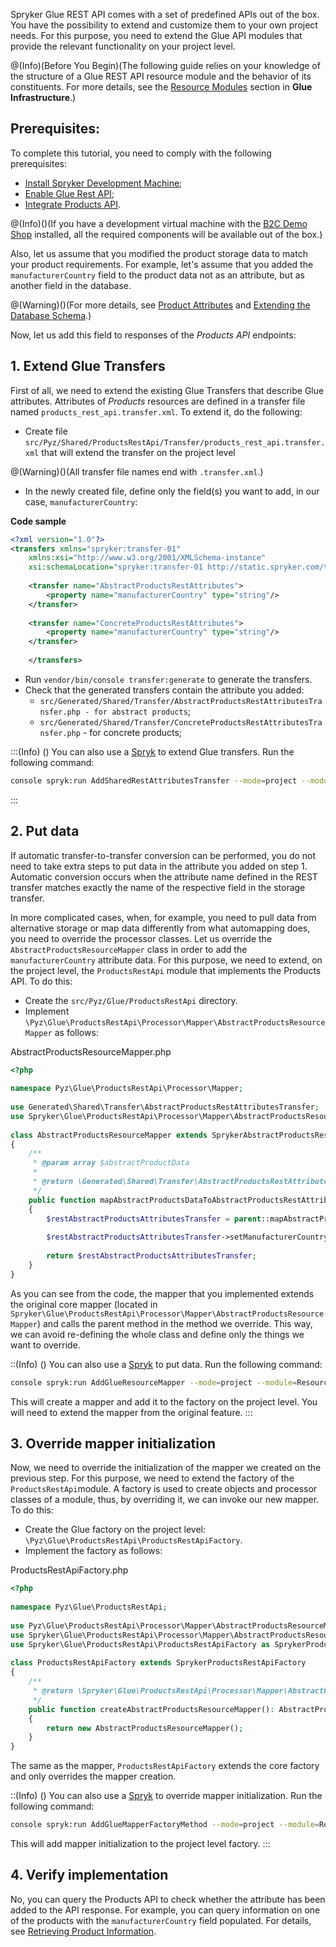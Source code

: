 Spryker Glue REST API comes with a set of predefined APIs out of the box. You have the possibility to extend and customize them to your own project needs. For this purpose, you need to extend the Glue API modules that provide the relevant functionality on your project level.

@(Info)(Before You Begin)(The following guide relies on your knowledge of the structure of a Glue REST API resource module and the behavior of its constituents. For more details, see the [Resource Modules](https://documentation.spryker.com/v4/docs/glue-infrastructure#resource-modules) section in **Glue Infrastructure**.)

## Prerequisites:
To complete this tutorial, you need to comply with the following prerequisites:

* [Install Spryker Development Machine](https://documentation.spryker.com/v4/docs/devvm); 
* [Enable Glue Rest API](https://documentation.spryker.com/v4/docs/glue-api-installation-and-configuration); 
* [Integrate Products API](https://documentation.spryker.com/v3/docs/product-api-feature-integration).

@(Info)()(If you have a development virtual machine with the [B2C Demo Shop](https://documentation.spryker.com/v4/docs/demoshops) installed, all the required components will be available out of the box.)

Also, let us assume that you modified the product storage data to match your product requirements. For example, let's assume that you added the `manufacturerCountry` field to the product data not as an attribute, but as another field in the database.

@(Warning)()(For more details, see [Product Attributes](https://documentation.spryker.com/v4/docs/db-schema-catalog#product-attributes) and [Extending the Database Schema](https://documentation.spryker.com/v4/docs/t-extend-db-schema).)

Now, let us add this field to responses of the _Products API_ endpoints:

## 1. Extend Glue Transfers
First of all, we need to extend the existing Glue Transfers that describe Glue attributes. Attributes of _Products_ resources are defined in a transfer file named `products_rest_api.transfer.xml`. To extend it, do the following:

* Create file `src/Pyz/Shared/ProductsRestApi/Transfer/products_rest_api.transfer.xml` that will extend the transfer on the project level

@(Warning)()(All transfer file names end with `.transfer.xml`.)

* In the newly created file, define only the field(s) you want to add, in our case, `manufacturerCountry`:

**Code sample**
    
```xml
<?xml version="1.0"?>
<transfers xmlns="spryker:transfer-01"
    xmlns:xsi="http://www.w3.org/2001/XMLSchema-instance"
    xsi:schemaLocation="spryker:transfer-01 http://static.spryker.com/transfer-01.xsd">
 
    <transfer name="AbstractProductsRestAttributes">
        <property name="manufacturerCountry" type="string"/>
    </transfer>
 
    <transfer name="ConcreteProductsRestAttributes">
        <property name="manufacturerCountry" type="string"/>
    </transfer>
 
    </transfers>
```

* Run `vendor/bin/console transfer:generate` to generate the transfers.
* Check that the generated transfers contain the attribute you added:
    * `src/Generated/Shared/Transfer/AbstractProductsRestAttributesTransfer.php - for abstract products`;
    * `src/Generated/Shared/Transfer/ConcreteProductsRestAttributesTransfer.php` - for concrete products;

:::(Info) ()
You can also use a [Spryk](https://documentation.spryker.com/docs/glue-spryks) to extend Glue transfers. Run the following command:  
```Bash
console spryk:run AddSharedRestAttributesTransfer --mode=project --module=ResourcesRestApi --organization=Pyz --name=RestResourcesAttributes
```
:::

## 2. Put data
If automatic transfer-to-transfer conversion can be performed, you do not need to take extra steps to put data in the attribute you added on step 1. Automatic conversion occurs when the attribute name defined in the REST transfer matches exactly the name of the respective field in the storage transfer.

In more complicated cases, when, for example, you need to pull data from alternative storage or map data differently from what automapping does, you need to override the processor classes. Let us override the `AbstractProductsResourceMapper` class in order to add the `manufacturerCountry` attribute data. For this purpose, we need to extend, on the project level, the `ProductsRestApi` module that implements the Products API. To do this:

* Create the `src/Pyz/Glue/ProductsRestApi` directory.
* Implement `\Pyz\Glue\ProductsRestApi\Processor\Mapper\AbstractProductsResourceMapper` as follows:

AbstractProductsResourceMapper.php
    
```php
<?php
 
namespace Pyz\Glue\ProductsRestApi\Processor\Mapper;
 
use Generated\Shared\Transfer\AbstractProductsRestAttributesTransfer;
use Spryker\Glue\ProductsRestApi\Processor\Mapper\AbstractProductsResourceMapper as SprykerAbstractProductsResourceMapper;
 
class AbstractProductsResourceMapper extends SprykerAbstractProductsResourceMapper
{
    /**
     * @param array $abstractProductData
     *
     * @return \Generated\Shared\Transfer\AbstractProductsRestAttributesTransfer
     */
    public function mapAbstractProductsDataToAbstractProductsRestAttributes(array $abstractProductData): AbstractProductsRestAttributesTransfer
    {
        $restAbstractProductsAttributesTransfer = parent::mapAbstractProductsDataToAbstractProductsRestAttributes($abstractProductData);
 
        $restAbstractProductsAttributesTransfer->setManufacturerCountry('Portugal');
 
        return $restAbstractProductsAttributesTransfer;
    }
}
```

As you can see from the code, the mapper that you implemented extends the original core mapper (located in `Spryker\Glue\ProductsRestApi\Processor\Mapper\AbstractProductsResourceMapper`) and calls the parent method in the method we override. This way, we can avoid re-defining the whole class and define only the things we want to override.

::(Info) ()
You can also use a [Spryk](https://documentation.spryker.com/docs/glue-spryks) to put data. Run the following command:  
```Bash
console spryk:run AddGlueResourceMapper --mode=project --module=ResourcesRestApi --organization=Pyz  --subDirectory=Mapper --className=Resource
```
This will create a mapper and add it to the factory on the project level. You will need to extend the mapper from the original feature.
:::

## 3. Override mapper initialization
Now, we need to override the initialization of the mapper we created on the previous step. For this purpose, we need to extend the factory of the `ProductsRestApi`module. A factory is used to create objects and processor classes of a module, thus, by overriding it, we can invoke our new mapper. To do this:

* Create the Glue factory on the project level: `\Pyz\Glue\ProductsRestApi\ProductsRestApiFactory`.
* Implement the factory as follows:

ProductsRestApiFactory.php

```php
<?php
 
namespace Pyz\Glue\ProductsRestApi;
 
use Pyz\Glue\ProductsRestApi\Processor\Mapper\AbstractProductsResourceMapper;
use Spryker\Glue\ProductsRestApi\Processor\Mapper\AbstractProductsResourceMapperInterface;
use Spryker\Glue\ProductsRestApi\ProductsRestApiFactory as SprykerProductsRestApiFactory;
 
class ProductsRestApiFactory extends SprykerProductsRestApiFactory
{
    /**
     * @return \Spryker\Glue\ProductsRestApi\Processor\Mapper\AbstractProductsResourceMapperInterface
     */
    public function createAbstractProductsResourceMapper(): AbstractProductsResourceMapperInterface
    {
        return new AbstractProductsResourceMapper();
    }
}
```

The same as the mapper, `ProductsRestApiFactory` extends the core factory and only overrides the mapper creation.

::(Info) ()
You can also use a [Spryk](https://documentation.spryker.com/docs/glue-spryks) to override mapper initialization. Run the following command:  
```Bash
console spryk:run AddGlueMapperFactoryMethod --mode=project --module=ResourcesRestApi --organization=Pyz --subDirectory=Mapper --className=Resource
```
This will add mapper initialization to the project level factory.
:::

## 4. Verify implementation
No, you can query the Products API to check whether the attribute has been added to the API response. For example, you can query information on one of the products with the `manufacturerCountry` field populated. For details, see [Retrieving Product Information](https://documentation.spryker.com/v4/docs/retrieving-product-information).